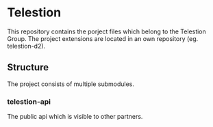 # Telestion

This repository contains the porject files which belong to the Telestion Group.
The project extensions are located in an own repository (eg. telestion-d2).

## Structure

The project consists of multiple submodules.

### telestion-api

The public api which is visible to other partners.

